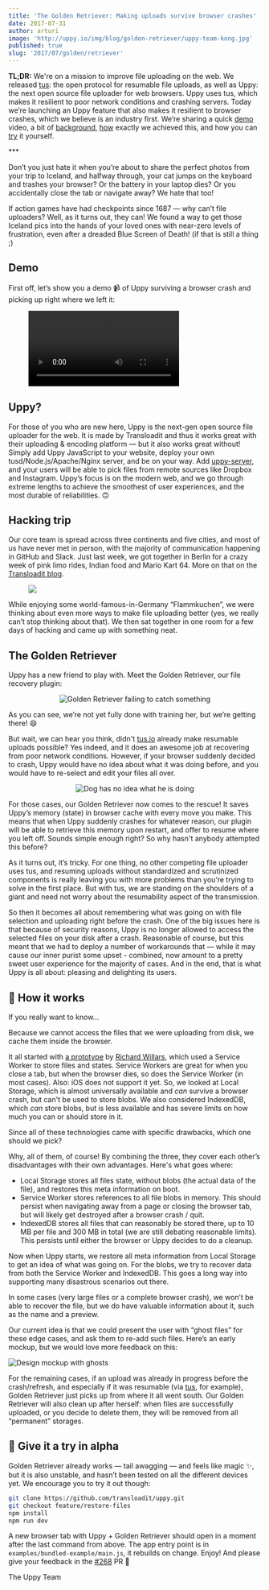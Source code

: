 ```yaml
---
title: 'The Golden Retriever: Making uploads survive browser crashes'
date: 2017-07-31
author: arturi
image: 'http://uppy.io/img/blog/golden-retriever/uppy-team-kong.jpg'
published: true
slug: '2017/07/golden/retriever'
---
```


**TL;DR:** We're on a mission to improve file uploading on the web. We released
[tus](https://tus.io): the open protocol for resumable file uploads, as well as
Uppy: the next open source file uploader for web browsers. Uppy uses tus, which
makes it resilient to poor network conditions and crashing servers. Today we’re
launching an Uppy feature that also makes it resilient to browser crashes, which
we believe is an industry first. We’re sharing a quick
[demo](/blog/2017/07/golden-retriever/#demo) video, a bit of
[background](/blog/2017/07/golden-retriever/#uppy),
[how](/blog/2017/07/golden-retriever/#how) exactly we achieved this, and how you
can [try](/blog/2017/07/golden-retriever/#try) it yourself.

\*\*\*

Don’t you just hate it when you’re about to share the perfect photos from your
trip to Iceland, and halfway through, your cat jumps on the keyboard and trashes
your browser? Or the battery in your laptop dies? Or you accidentally close the
tab or navigate away? We hate that too!

If action games have had checkpoints since 1687 — why can’t file uploaders?
Well, as it turns out, they can! We found a way to get those Iceland pics into
the hands of your loved ones with near-zero levels of frustration, even after a
dreaded Blue Screen of Death! (if that is still a thing ;)

<!--truncate-->

<a name="demo"></a>

## Demo

First off, let’s show you a demo 📹 of Uppy surviving a browser crash and
picking up right where we left it:

<figure class="wide"><video alt="Demo video showing the Golden Retriever file restoring plugin in action" controls><source src="/img/blog/golden-retriever/uppy-golden-retriever-crash-demo-2.mp4" type="video/mp4" />Your browser does not support the video tag, you can <a href="/img/blog/golden-retriever/uppy-golden-retriever-crash-demo-2.mp4">download the video</a> to watch it.</video></figure>

<a name="uppy"></a>

## Uppy?

For those of you who are new here, Uppy is the next-gen open source file
uploader for the web. It is made by Transloadit and thus it works great with
their uploading & encoding platform — but it also works great without! Simply
add Uppy JavaScript to your website, deploy your own tusd/Node.js/Apache/Nginx
server, and be on your way. Add
[uppy-server](https://github.com/transloadit/uppy-server), and your users will
be able to pick files from remote sources like Dropbox and Instagram. Uppy’s
focus is on the modern web, and we go through extreme lengths to achieve the
smoothest of user experiences, and the most durable of reliabilities. 🙃

## Hacking trip

Our core team is spread across three continents and five cities, and most of us
have never met in person, with the majority of communication happening in GitHub
and Slack. Just last week, we got together in Berlin for a crazy week of pink
limo rides, Indian food and Mario Kart 64. More on that on the
[Transloadit blog](https://transloadit.com/blog/2017/08/team-meetup-2017/).

<figure class="wide">
  <img src="/img/blog/golden-retriever/uppy-team-kong.jpg" />
</figure>

While enjoying some world-famous-in-Germany “Flammkuchen”, we were thinking
about even more ways to make file uploading better (yes, we really can’t stop
thinking about that). We then sat together in one room for a few days of hacking
and came up with something neat.

## The Golden Retriever

Uppy has a new friend to play with. Meet the Golden Retriever, our file recovery
plugin:

<center><img src="/img/blog/golden-retriever/catch-fail-2.gif" alt="Golden Retriever failing to catch something" title="Good try, girl!" /></center>

As you can see, we’re not yet fully done with training her, but we’re getting
there! 😄

But wait, we can hear you think, didn't [tus.io](https://tus.io) already make
resumable uploads possible? Yes indeed, and it does an awesome job at recovering
from poor network conditions. However, if your browser suddenly decided to
crash, Uppy would have no idea about what it was doing before, and you would
have to re-select and edit your files all over.

<center><img src="/img/blog/golden-retriever/no-idea-dog-3.gif" alt="Dog has no idea what he is doing" title="Keep trying, buddy!" /></center>

For those cases, our Golden Retriever now comes to the rescue! It saves Uppy’s
memory (state) in browser cache with every move you make. This means that when
Uppy suddenly crashes for whatever reason, our plugin will be able to retrieve
this memory upon restart, and offer to resume where you left off. Sounds simple
enough right? So why hasn't anybody attempted this before?

As it turns out, it’s tricky. For one thing, no other competing file uploader
uses tus, and resuming uploads without standardized and scrutinized components
is really leaving you with more problems than you’re trying to solve in the
first place. But with tus, we are standing on the shoulders of a giant and need
not worry about the resumability aspect of the transmission.

So then it becomes all about remembering what was going on with file selection
and uploading right before the crash. One of the big issues here is that because
of security reasons, Uppy is no longer allowed to access the selected files on
your disk after a crash. Reasonable of course, but this meant that we had to
deploy a number of workarounds that — while it may cause our inner purist some
upset - combined, now amount to a pretty sweet user experience for the majority
of cases. And in the end, that is what Uppy is all about: pleasing and
delighting its users.

<a name="how"></a>

## 👻 How it works

If you really want to know...

Because we cannot access the files that we were uploading from disk, we cache
them inside the browser.

It all started with
[a prototype](https://github.com/transloadit/uppy/issues/237) by
[Richard Willars](https://github.com/richardwillars), which used a Service
Worker to store files and states. Service Workers are great for when you close a
tab, but when the browser dies, so does the Service Worker (in most cases).
Also: iOS does not support it yet. So, we looked at Local Storage, which is
almost universally available and _can_ survive a browser crash, but can't be
used to store blobs. We also considered IndexedDB, which _can_ store blobs, but
is less available and has severe limits on how much you can or should store in
it.

Since all of these technologies came with specific drawbacks, which one should
we pick?

Why, all of them, of course! By combining the three, they cover each other’s
disadvantages with their own advantages. Here's what goes where:

- Local Storage stores all files state, without blobs (the actual data of the
  file), and restores this meta information on boot.
- Service Worker stores references to all file blobs in memory. This should
  persist when navigating away from a page or closing the browser tab, but will
  likely get destroyed after a browser crash / quit.
- IndexedDB stores all files that can reasonably be stored there, up to 10 MB
  per file and 300 MB in total (we are still debating reasonable limits). This
  persists until either the browser or Uppy decides to do a cleanup.

Now when Uppy starts, we restore all meta information from Local Storage to get
an idea of what was going on. For the blobs, we try to recover data from both
the Service Worker and IndexedDB. This goes a long way into supporting many
disastrous scenarios out there.

In some cases (very large files or a complete browser crash), we won’t be able
to recover the file, but we do have valuable information about it, such as the
name and a preview.

Our current idea is that we could present the user with “ghost files” for these
edge cases, and ask them to re-add such files. Here’s an early mockup, but we
would love more feedback on this:

<img src="/img/blog/golden-retriever/desktop-ghost.png" alt="Design mockup with ghosts" title="Design mockup with ghosts" />

For the remaining cases, if an upload was already in progress before the
crash/refresh, and especially if it was resumable (via [tus](https://tus.io),
for example), Golden Retriever just picks up from where it all went south. Our
Golden Retriever will also clean up after herself: when files are successfully
uploaded, or you decide to delete them, they will be removed from all
“permanent” storages.

<a name="try"></a>

## 🚦 Give it a try in alpha

Golden Retriever already works — tail awagging — and feels like magic
:sparkles:, but it is also unstable, and hasn’t been tested on all the different
devices yet. We encourage you to try it out though:

```sh
git clone https://github.com/transloadit/uppy.git
git checkout feature/restore-files
npm install
npm run dev
```

A new browser tab with Uppy + Golden Retriever should open in a moment after the
last command from above. The app entry point is in
`examples/bundled-example/main.js`, it rebuilds on change. Enjoy! And please
give your feedback in the [#268](https://github.com/transloadit/uppy/pull/268)
PR 🎉

The Uppy Team
